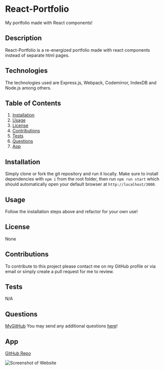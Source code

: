 # React-Portfolio

My portfolio made with React components!

## Description

React-Portfolio is a re-energized portfolio made with react components instead of separate html pages. 

## Technologies

The technologies used are Express.js, Webpack, Codemirror, IndexDB and Node.js among others.

## Table of Contents

1. [Installation](#installation)
2. [Usage](#usage)
3. [License](#license)
4. [Contributions](#contributions)
5. [Tests](#tests)
6. [Questions](#questions)
7. [App](#app)

## Installation

Simply clone or fork the git repository and run it locally. Make sure to install dependencies with `npm i` from the root folder, then run `npm run start` which should automatically open your default browser at `http://localhost/3000`. 

## Usage

Follow the installation steps above and refactor for your own use!

## License

None

## Contributions

To contribute to this project please contact me on my GitHub profile or via email or simply create a pull request for me to review.

## Tests

N/A

## Questions

[MyGitHub](https://github.com/codejoes)
You may send any additional questions [here](josephscodes@gmail.com)!

## App

[GitHub Repo](https://github.com/codejoes/react-portfolio)

![Screenshot of Website](./images/Screenshot%2023-04-17%105618.png)
